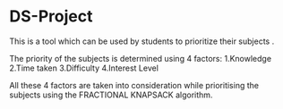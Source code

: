 # DS-Project
This is a tool which can be used by students to prioritize their subjects .

The priority of the subjects is determined using 4 factors:
1.Knowledge
2.Time taken
3.Difficulty
4.Interest Level

All these 4 factors are taken into consideration while prioritising the subjects using the FRACTIONAL KNAPSACK algorithm.
